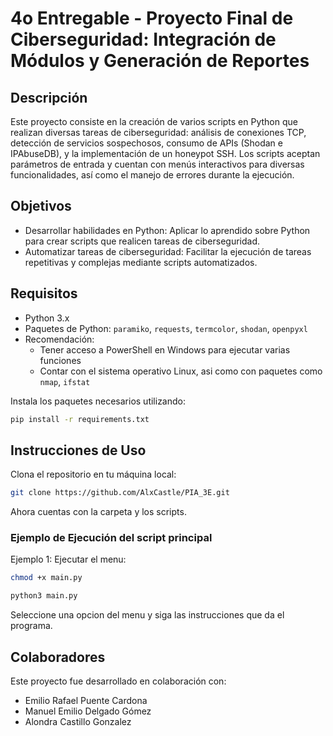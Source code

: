 # 4o Entregable - Proyecto Final de Ciberseguridad: Integración de Módulos y Generación de Reportes 

## Descripción
Este proyecto consiste en la creación de varios scripts en Python que realizan diversas tareas de ciberseguridad: análisis de conexiones TCP, detección de servicios sospechosos, consumo de APIs (Shodan e IPAbuseDB), y la implementación de un honeypot SSH. Los scripts aceptan parámetros de entrada y cuentan con menús interactivos para diversas funcionalidades, así como el manejo de errores durante la ejecución.

## Objetivos
- Desarrollar habilidades en Python: Aplicar lo aprendido sobre Python para crear scripts que realicen tareas de ciberseguridad.
- Automatizar tareas de ciberseguridad: Facilitar la ejecución de tareas repetitivas y complejas mediante scripts automatizados.

## Requisitos
- Python 3.x
- Paquetes de Python: `paramiko`, `requests`, `termcolor`, `shodan`, `openpyxl`
- Recomendación:
    - Tener acceso a PowerShell en Windows para ejecutar varias funciones
    - Contar con el sistema operativo Linux, asi como con paquetes como  `nmap`, `ifstat`

Instala los paquetes necesarios utilizando:

```bash
pip install -r requirements.txt
```  

## Instrucciones de Uso
Clona el repositorio en tu máquina local:

```bash
git clone https://github.com/AlxCastle/PIA_3E.git
```

Ahora cuentas con la carpeta y los scripts.

### Ejemplo de Ejecución del script principal

Ejemplo 1: Ejecutar el menu:

```bash
chmod +x main.py
```

```bash
python3 main.py
```

Seleccione una opcion del menu y siga las instrucciones que da el programa.

## Colaboradores
Este proyecto fue desarrollado en colaboración con:

- Emilio Rafael Puente Cardona
- Manuel Emilio Delgado Gómez
- Alondra Castillo Gonzalez
  
